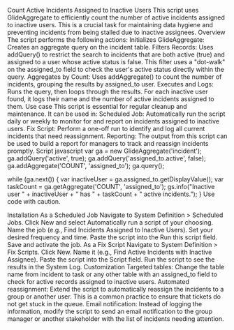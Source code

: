 Count Active Incidents Assigned to Inactive Users
This script uses GlideAggregate to efficiently count the number of active incidents assigned to inactive users. This is a crucial task for maintaining data hygiene and preventing incidents from being stalled due to inactive assignees.
Overview
The script performs the following actions:
Initializes GlideAggregate: Creates an aggregate query on the incident table.
Filters Records: Uses addQuery() to restrict the search to incidents that are both active (true) and assigned to a user whose active status is false. This filter uses a "dot-walk" on the assigned_to field to check the user's active status directly within the query.
Aggregates by Count: Uses addAggregate() to count the number of incidents, grouping the results by assigned_to user.
Executes and Logs: Runs the query, then loops through the results. For each inactive user found, it logs their name and the number of active incidents assigned to them.
Use case
This script is essential for regular cleanup and maintenance. It can be used in:
Scheduled Job: Automatically run the script daily or weekly to monitor for and report on incidents assigned to inactive users.
Fix Script: Perform a one-off run to identify and log all current incidents that need reassignment.
Reporting: The output from this script can be used to build a report for managers to track and reassign incidents promptly.
Script
javascript
var ga = new GlideAggregate('incident');
ga.addQuery('active', true);
ga.addQuery('assigned_to.active', false);
ga.addAggregate('COUNT', 'assigned_to');
ga.query();

while (ga.next()) {
    var inactiveUser = ga.assigned_to.getDisplayValue();
    var taskCount = ga.getAggregate('COUNT', 'assigned_to');
    gs.info("Inactive user " + inactiveUser + " has " + taskCount + " active incidents.");
}
Use code with caution.

Installation
As a Scheduled Job
Navigate to System Definition > Scheduled Jobs.
Click New and select Automatically run a script of your choosing.
Name the job (e.g., Find Incidents Assigned to Inactive Users).
Set your desired frequency and time.
Paste the script into the Run this script field.
Save and activate the job.
As a Fix Script
Navigate to System Definition > Fix Scripts.
Click New.
Name it (e.g., Find Active Incidents with Inactive Assignee).
Paste the script into the Script field.
Run the script to see the results in the System Log.
Customization
Targeted tables: Change the table name from incident to task or any other table with an assigned_to field to check for active records assigned to inactive users.
Automated reassignment: Extend the script to automatically reassign the incidents to a group or another user. This is a common practice to ensure that tickets do not get stuck in the queue.
Email notification: Instead of logging the information, modify the script to send an email notification to the group manager or another stakeholder with the list of incidents needing attention.

